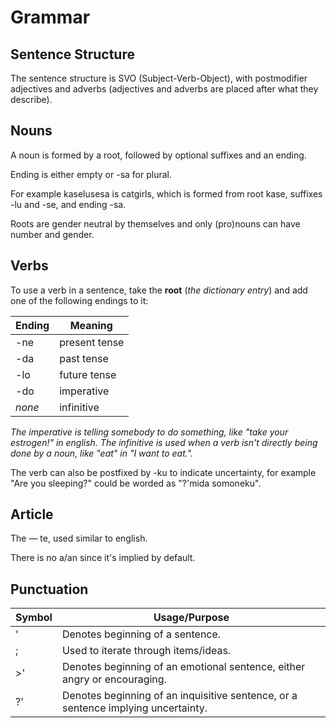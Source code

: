 # Grammar

## Sentence Structure

The sentence structure is SVO (Subject-Verb-Object), with postmodifier adjectives and adverbs (adjectives and adverbs are placed after what they describe).

## Nouns

A noun is formed by a root, followed by optional suffixes and an ending.

Ending is either empty or -sa for plural.

For example kaselusesa is catgirls, which is formed from root kase, suffixes -lu and -se, and ending -sa.

Roots are gender neutral by themselves and only (pro)nouns can have number and gender.

## Verbs

To use a verb in a sentence, take the **root** (*the dictionary entry*) and add one of the following endings to it:

| Ending | Meaning |
|--------|---------|
| -ne | present tense |
| -da | past tense |
| -lo | future tense |
| -do | imperative | 
| *none* | infinitive | 

*The imperative is telling somebody to do something, like "take your estrogen!" in english.*
*The infinitive is used when a verb isn't directly being done by a noun, like "eat" in "I want to eat.".*

The verb can also be postfixed by -ku to indicate uncertainty, for example "Are you sleeping?" could be worded as "?'mida somoneku".

## Article

The — te, used similar to english.

There is no a/an since it's implied by default.

## Punctuation

| Symbol | 	Usage/Purpose |
| ------ | ------------- |
| ' | Denotes beginning of a sentence. |
| ; | Used to iterate through items/ideas. |
| >' | Denotes beginning of an emotional sentence, either angry or encouraging. |
| ?' | Denotes beginning of an inquisitive sentence, or a sentence implying uncertainty. |
